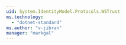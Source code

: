 ```yaml
---
uid: System.IdentityModel.Protocols.WSTrust
ms.technology: 
  - "dotnet-standard"
ms.author: "v-jibran"
manager: "markgal"
---
```

